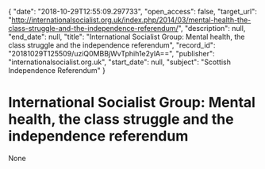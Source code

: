 {
  "date": "2018-10-29T12:55:09.297733", 
  "open_access": false, 
  "target_url": "http://internationalsocialist.org.uk/index.php/2014/03/mental-health-the-class-struggle-and-the-independence-referendum/", 
  "description": null, 
  "end_date": null, 
  "title": "International Socialist Group: Mental health, the class struggle and the independence referendum", 
  "record_id": "20181029T125509/uziQ0MBBjWvTphih1e2ylA==", 
  "publisher": "internationalsocialist.org.uk", 
  "start_date": null, 
  "subject": "Scottish Independence Referendum"
}

# International Socialist Group: Mental health, the class struggle and the independence referendum

None